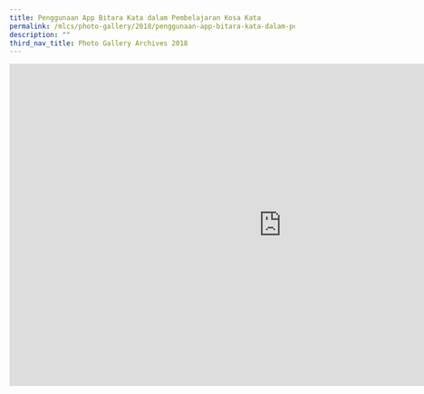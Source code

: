 ```yaml
---
title: Penggunaan App Bitara Kata dalam Pembelajaran Kosa Kata
permalink: /mlcs/photo-gallery/2018/penggunaan-app-bitara-kata-dalam-pembelajaran-kosa-kata/
description: ""
third_nav_title: Photo Gallery Archives 2018
---
```

<iframe allowfullscreen="true" height="569" width="960" frameborder="0" src="https://docs.google.com/presentation/d/e/2PACX-1vQo6Y9KheuFNfCN0KkIekEDxQPSg3QZ14ErqBkUBJJI2cpXsshb_ILPhtXk49JM7RB5-RWr96d3NE9r/embed?start=false&amp;loop=false&amp;delayms=3000"></iframe>